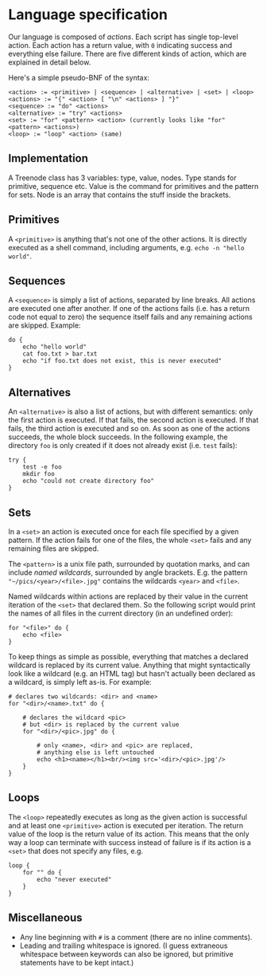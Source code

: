 # Language specification

Our language is composed of *actions*. Each script has single top-level action. Each action has a return value, with `0` indicating success and everything else failure. There are five different kinds of  action, which are explained in detail below. 

Here's a simple pseudo-BNF of the syntax:

	<action> := <primitive> | <sequence> | <alternative> | <set> | <loop>
	<actions> := "{" <action> [ "\n" <actions> ] "}"
	<sequence> := "do" <actions>
	<alternative> := "try" <actions>
	<set> := "for" <pattern> <action> (currently looks like "for" <pattern> <actions>)
	<loop> := "loop" <action> (same)

## Implementation
A Treenode class has 3 variables: type, value, nodes. Type stands for primitive, sequence etc. Value is the command for primitives and the pattern for sets.
Node is an array that contains the stuff inside the brackets.

## Primitives

A `<primitive>` is anything that's not one of the other actions. It is directly executed as a shell command, including arguments, e.g. `echo -n "hello world"`.

## Sequences

A `<sequence>` is simply a list of actions, separated by line breaks. All actions are executed one after another. If one of the actions fails (i.e. has a return code not equal to zero) the sequence itself fails and any remaining actions are skipped. Example:

	do {
		echo "hello world"
		cat foo.txt > bar.txt
		echo "if foo.txt does not exist, this is never executed"
	}

## Alternatives

An `<alternative>` is also a list of actions, but with different semantics: only the first action is executed. If that fails, the second action is executed. If that fails, the third action is executed and so on. As soon as one of the actions succeeds, the whole block succeeds. In the following example, the directory `foo` is only created if it does not already exist (i.e. `test` fails):

	try {
		test -e foo
		mkdir foo
		echo "could not create directory foo"
	}

## Sets

In a `<set>` an action is executed once for each file specified by a given pattern. If the action fails for one of the files, the whole `<set>` fails and any remaining files are skipped.
	
The `<pattern>` is a unix file path, surrounded by quotation marks, and can include *named wildcards*, surrounded by angle brackets. E.g. the pattern `"~/pics/<year>/<file>.jpg"` contains the wildcards `<year>` and `<file>`.
	
Named wildcards within actions are replaced by their value in the current iteration of the `<set>` that declared them. So the following script would print the names of all files in the current directory (in an undefined order):
	
	for "<file>" do {
		echo <file>
	}
	
To keep things as simple as possible, everything that matches a declared wildcard is replaced by its current value. Anything that might 	syntactically look like a wildcard (e.g. an HTML tag) but hasn't actually been declared as a wildcard, is simply left as-is. For example:

	# declares two wildcards: <dir> and <name>
	for "<dir>/<name>.txt" do {

		# declares the wildcard <pic> 
		# but <dir> is replaced by the current value
		for "<dir>/<pic>.jpg" do {

			# only <name>, <dir> and <pic> are replaced,
			# anything else is left untouched
			echo <h1><name></h1><br/><img src='<dir>/<pic>.jpg'/>
		}
	}
	
## Loops
	
The `<loop>` repeatedly executes as long as the given action is successful and at least one `<primitive>` action is executed per iteration. The return value of the loop is the return value of its action. This means that the only way a loop can terminate with success instead of failure is if its action is a `<set>` that does not specify any files, e.g.
	
	loop {
		for "" do {
			echo "never executed"
		}
	}
	
## Miscellaneous

- Any line beginning with `#` is a comment (there are no inline comments).
- Leading and trailing whitespace is ignored. (I guess extraneous whitespace between keywords can also be ignored, but primitive statements have to be kept intact.)
